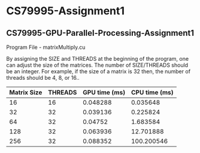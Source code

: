 # CS79995-Assignment1
## CS79995-GPU-Parallel-Processing-Assignment1

Program File - matrixMultiply.cu

By assigning the SIZE and THREADS at the beginning of the program, 
one can adjust the size of the matrices. The number of SIZE/THREADS
should be an integer. For example, if the size of a matrix is 32 then, 
the number of threads should be 4, 8, or 16.. 

|Matrix Size    | THREADS | GPU time (ms) |	CPU time (ms) |
|---------------|---------|---------------|-------------------|
|	16	| 16	  |	0.048288  |	 0.035648     |
|	32	| 32	  |	0.039136  |	 0.225824     |
|	64	| 32	  |	0.04752	  |	 1.683584     |
|	128	| 32	  |	0.063936  |	 12.701888    |
|	256	| 32	  |	0.088352  |	 100.200546   |
